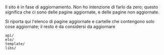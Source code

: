 Il sito è in fase di aggiornamento.
Non ho intenzione di farlo da zero; questo significa che ci sono delle pagine aggiornate, e delle pagine non aggiornate.

Si riporta qui l'elenco di pagine aggiornate e cartelle che contengono solo cose aggiornate; il resto è da considersi da aggiornare

```
api/
elo/
template/
libs/
```